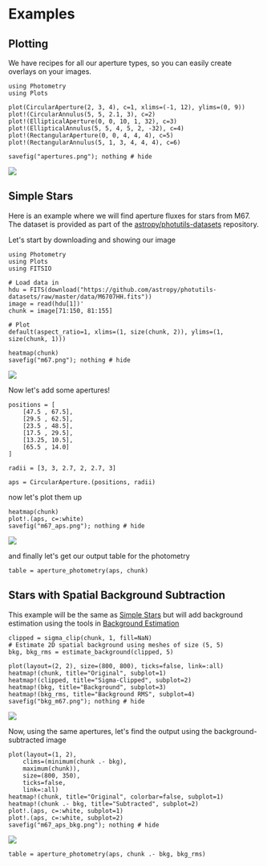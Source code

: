 # Examples

## Plotting
We have recipes for all our aperture types, so you can easily create overlays on your images.

```@example plot
using Photometry
using Plots

plot(CircularAperture(2, 3, 4), c=1, xlims=(-1, 12), ylims=(0, 9))
plot!(CircularAnnulus(5, 5, 2.1, 3), c=2)
plot!(EllipticalAperture(0, 0, 10, 1, 32), c=3)
plot!(EllipticalAnnulus(5, 5, 4, 5, 2, -32), c=4)
plot!(RectangularAperture(0, 0, 4, 4, 4), c=5)
plot!(RectangularAnnulus(5, 1, 3, 4, 4, 4), c=6)

savefig("apertures.png"); nothing # hide
```

![](apertures.png)

## Simple Stars

Here is an example where we will find aperture fluxes for stars from M67. The dataset is provided as part of the [astropy/photutils-datasets](https://github.com/astropy/photutils-datasets) repository.

Let's start by downloading and showing our image

```@example stars
using Photometry
using Plots
using FITSIO

# Load data in
hdu = FITS(download("https://github.com/astropy/photutils-datasets/raw/master/data/M6707HH.fits"))
image = read(hdu[1])'
chunk = image[71:150, 81:155]

# Plot
default(aspect_ratio=1, xlims=(1, size(chunk, 2)), ylims=(1, size(chunk, 1)))

heatmap(chunk)
savefig("m67.png"); nothing # hide
```

![](m67.png)

Now let's add some apertures!

```@example stars
positions = [
    [47.5 , 67.5],
    [29.5 , 62.5],
    [23.5 , 48.5],
    [17.5 , 29.5],
    [13.25, 10.5],
    [65.5 , 14.0]
]

radii = [3, 3, 2.7, 2, 2.7, 3]

aps = CircularAperture.(positions, radii)
```

now let's plot them up

```@example stars
heatmap(chunk)
plot!.(aps, c=:white)
savefig("m67_aps.png"); nothing # hide
```

![](m67_aps.png)

and finally let's get our output table for the photometry

```@example stars
table = aperture_photometry(aps, chunk)
```

## Stars with Spatial Background Subtraction

This example will be the same as [Simple Stars](@ref) but will add background estimation using the tools in [Background Estimation](@ref)

```@example stars
clipped = sigma_clip(chunk, 1, fill=NaN)
# Estimate 2D spatial background using meshes of size (5, 5)
bkg, bkg_rms = estimate_background(clipped, 5)

plot(layout=(2, 2), size=(800, 800), ticks=false, link=:all)
heatmap!(chunk, title="Original", subplot=1)
heatmap!(clipped, title="Sigma-Clipped", subplot=2)
heatmap!(bkg, title="Background", subplot=3)
heatmap!(bkg_rms, title="Background RMS", subplot=4)
savefig("bkg_m67.png"); nothing # hide
```

![](bkg_m67.png)

Now, using the same apertures, let's find the output using the background-subtracted image

```@example stars
plot(layout=(1, 2),
    clims=(minimum(chunk .- bkg),
    maximum(chunk)),
    size=(800, 350),
    ticks=false,
    link=:all)
heatmap!(chunk, title="Original", colorbar=false, subplot=1)
heatmap!(chunk .- bkg, title="Subtracted", subplot=2)
plot!.(aps, c=:white, subplot=1)
plot!.(aps, c=:white, subplot=2)
savefig("m67_aps_bkg.png"); nothing # hide
```

![](m67_aps_bkg.png)

```@example stars
table = aperture_photometry(aps, chunk .- bkg, bkg_rms)
```
